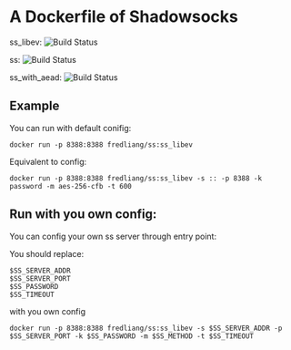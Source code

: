 # A Dockerfile of Shadowsocks

ss_libev: ![Build Status](https://travis-ci.org/fredliang44/ss_docker.svg?branch=ss_libev)

ss: ![Build Status](https://travis-ci.org/fredliang44/ss_docker.svg?branch=ss)

ss_with_aead: ![Build Status](https://travis-ci.org/fredliang44/ss_docker.svg?branch=ss_with_aead)

## Example

You can run with default conifig:

    docker run -p 8388:8388 fredliang/ss:ss_libev

Equivalent to config:

    docker run -p 8388:8388 fredliang/ss:ss_libev -s :: -p 8388 -k password -m aes-256-cfb -t 600

## Run with you own config:

You can config your own ss server through entry point:

You should replace:

    $SS_SERVER_ADDR
    $SS_SERVER_PORT
    $SS_PASSWORD
    $SS_TIMEOUT

with you own config


    docker run -p 8388:8388 fredliang/ss:ss_libev -s $SS_SERVER_ADDR -p $SS_SERVER_PORT -k $SS_PASSWORD -m $SS_METHOD -t $SS_TIMEOUT
